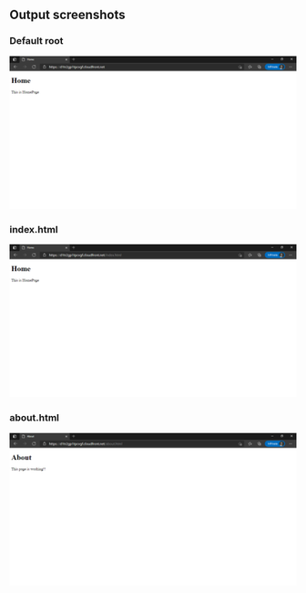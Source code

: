 ## Output screenshots
### Default root
![Default root](https://github.com/Shalini2131/RD-CandD-Practice/blob/main/Terraform/Static%20website%20hosting/output_imgs/root.PNG)

### index.html
![Default root](https://github.com/Shalini2131/RD-CandD-Practice/blob/main/Terraform/Static%20website%20hosting/output_imgs/index.PNG)

### about.html
![Default root](https://github.com/Shalini2131/RD-CandD-Practice/blob/main/Terraform/Static%20website%20hosting/output_imgs/about.PNG)

